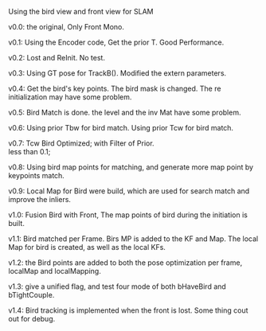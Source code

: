 Using the bird view and front view for SLAM

v0.0:
the original, Only Front Mono.

v0.1:
Using the Encoder code, Get the prior T. Good Performance.

v0.2:
Lost and ReInit. No test. 

v0.3:
Using GT pose for TrackB(). Modified the extern parameters.

v0.4:
Get the bird's key points. The bird mask is changed. The re initialization may have some problem.

v0.5:
Bird Match is done. the level and the inv Mat have some problem.

v0.6:
Using prior Tbw for bird match. 
Using prior Tcw for bird match. 

v0.7:
Tcw Bird Optimized; with Filter of Prior.  
less than 0.1;

v0.8:
Using bird map points for matching, and generate more map point by keypoints match.

v0.9:
Local Map for Bird were build, which are used for search match and improve the inliers.

v1.0:
Fusion Bird with Front, The map points of bird during the initiation is built.

v1.1:
Bird matched per Frame. Birs MP is added to the KF and Map.
The local Map for bird is created, as well as the local KFs.

v1.2:
the Bird points are added to both the pose optimization per frame, localMap and localMapping.

v1.3:
give a unified flag, and test four mode of both bHaveBird and bTightCouple.

v1.4:
Bird tracking is implemented when the front is lost. Some thing cout out for debug.